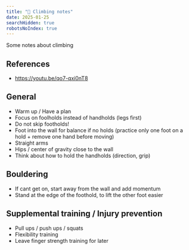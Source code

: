 ```yaml
---
title: "📝 Climbing notes"
date: 2025-01-25
searchHidden: true
robotsNoIndex: true
---
```


Some notes about climbing

<!--more-->

## References

- https://youtu.be/qo7-qxi0nT8

## General

- Warm up / Have a plan
- Focus on foolholds instead of handholds (legs first)
- Do not skip footholds!
- Foot into the wall for balance if no holds (practice only one foot on a hold + remove one hand before moving)
- Straight arms
- Hips / center of gravity close to the wall
- Think about how to hold the handholds (direction, grip)

## Bouldering

- If cant get on, start away from the wall and add momentum
- Stand at the edge of the foothold, to lift the other foot easier

## Supplemental training / Injury prevention

- Pull ups / push ups / squats
- Flexibility training
- Leave finger strength training for later
